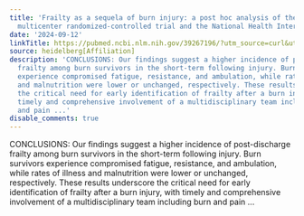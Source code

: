 ```yaml
---
title: 'Frailty as a sequela of burn injury: a post hoc analysis of the "RE-ENERGIZE"
  multicenter randomized-controlled trial and the National Health Interview Survey'
date: '2024-09-12'
linkTitle: https://pubmed.ncbi.nlm.nih.gov/39267196/?utm_source=curl&utm_medium=rss&utm_campaign=pubmed-2&utm_content=1FakS-2QOkCT8HsMOQP1bCRQ4YzyumYOmxmF0moLsQ3dFB1E9V&fc=20220326224207&ff=20240913201225&v=2.18.0.post9+e462414
source: heidelberg[Affiliation]
description: 'CONCLUSIONS: Our findings suggest a higher incidence of post-discharge
  frailty among burn survivors in the short-term following injury. Burn survivors
  experience compromised fatigue, resistance, and ambulation, while rates of illness
  and malnutrition were lower or unchanged, respectively. These results underscore
  the critical need for early identification of frailty after a burn injury, with
  timely and comprehensive involvement of a multidisciplinary team including burn
  and pain ...'
disable_comments: true
---
```

CONCLUSIONS: Our findings suggest a higher incidence of post-discharge frailty among burn survivors in the short-term following injury. Burn survivors experience compromised fatigue, resistance, and ambulation, while rates of illness and malnutrition were lower or unchanged, respectively. These results underscore the critical need for early identification of frailty after a burn injury, with timely and comprehensive involvement of a multidisciplinary team including burn and pain ...